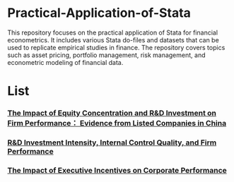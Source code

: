 # Practical-Application-of-Stata
This repository focuses on the practical application of Stata for financial econometrics. It includes various Stata do-files and datasets that can be used to replicate empirical studies in finance. The repository covers topics such as asset pricing, portfolio management, risk management, and econometric modeling of financial data. 
# List
### [The Impact of Equity Concentration and R&D Investment on Firm Performance： Evidence from Listed Companies in China](https://github.com/Dylan-Z-Xin/Practical-Application-of-Stata/blob/main/The%20Impact%20of%20Equity%20Concentration%20and%20R%26D%20Investment%20on%20Firm%20Performance/The%20Impact%20of%20Equity%20Concentration%20and%20R%26D%20Investment%20on%20Firm%20Performance%EF%BC%9A%20Evidence%20from%20Listed%20Companies%20in%20China.md)
### [R&D Investment Intensity, Internal Control Quality, and Firm Performance](https://github.com/Dylan-Z-Xin/Practical-Application-of-Stata/blob/main/R%26D%20Investment%20Intensity%2C%20Internal%20Control%20Quality%2C%20and%20Firm%20Performance/R%26D%20Investment%20Intensity%2C%20Internal%20Control%20Quality%2C%20and%20Firm%20Performance.md)
### [The Impact of Executive Incentives on Corporate Performance](https://github.com/Dylan-Z-Xin/Practical-Application-of-Stata/blob/main/The%20Impact%20of%20Executive%20Incentives%20on%20Corporate%20Performance/The%20Impact%20of%20Executive%20Incentives%20on%20Corporate%20Performance.md)
